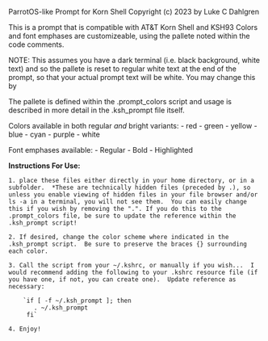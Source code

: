 ParrotOS-like Prompt for Korn Shell
Copyright (c) 2023 by Luke C Dahlgren

This is a prompt that is compatible with AT&T Korn Shell and KSH93
Colors and font emphases are customizeable, using the pallete noted within the code comments.

NOTE: This assumes you have a dark terminal (i.e. black background, white text) and so the pallete is reset to regular white text at the end of the prompt, so that your actual prompt text will be white.  You may change this by 

The pallete is defined within the .prompt_colors script and usage is described in more detail in the .ksh_prompt file itself.

Colors available in both regular *and* bright variants:
    - red
    - green
    - yellow
    - blue
    - cyan
    - purple
    - white

Font emphases available:
    - Regular
    - Bold
    - Highlighted


__Instructions For Use:__

    1. place these files either directly in your home directory, or in a subfolder.  *These are technically hidden files (preceded by .), so unless you enable viewing of hidden files in your file browser and/or ls -a in a terminal, you will not see them.  You can easily change this if you wish by removing the ".". If you do this to the .prompt_colors file, be sure to update the reference within the .ksh_prompt script!

    2. If desired, change the color scheme where indicated in the .ksh_prompt script.  Be sure to preserve the braces {} surrounding each color.

    3. Call the script from your ~/.kshrc, or manually if you wish...  I would recommend adding the following to your .kshrc resource file (if you have one, if not, you can create one).  Update reference as necessary:

        `if [ -f ~/.ksh_prompt ]; then
           . ~/.ksh_prompt
         fi`

    4. Enjoy!

